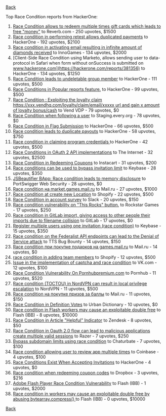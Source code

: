 [Back](../README.md)

Top Race Condition reports from HackerOne:

1. [Race Condition allows to redeem multiple times gift cards which leads to free "money"](https://hackerone.com/reports/759247) to Reverb.com - 250 upvotes, $1500
2. [Race condition in performing retest allows duplicated payments](https://hackerone.com/reports/429026) to HackerOne - 192 upvotes, $2100
3. [Race condition in activating email resulting in infinite amount of diamonds received](https://hackerone.com/reports/509629) to InnoGames - 134 upvotes, $2000
4. [Client-Side Race Condition using Marketo, allows sending user to data-protocol in Safari when form without onSuccess is submitted on www.hackerone.com](https://hackerone.com/reports/381356) to HackerOne - 134 upvotes, $1250
5. [Race Condition leads to undeletable group member](https://hackerone.com/reports/604534) to HackerOne - 111 upvotes, $500
6. [Race Conditions in Popular reports feature.](https://hackerone.com/reports/146845) to HackerOne - 99 upvotes, $500
7. [Race Condition : Exploiting the loyalty claim https://xxx.vendhq.com/loyalty/claim/email/xxxxx url and gain x amount of loyalty bonus/cash](https://hackerone.com/reports/331940) to Vend VDP - 79 upvotes, $0
8. [Race Condition when following a user](https://hackerone.com/reports/927384) to Staging.every.org - 78 upvotes, $0
9. [Race Condition in Flag Submission](https://hackerone.com/reports/454949) to HackerOne - 66 upvotes, $500
10. [Race condition leads to duplicate payouts](https://hackerone.com/reports/220445) to HackerOne - 58 upvotes, $750
11. [Race condition in claiming program credentials ](https://hackerone.com/reports/488985) to HackerOne - 42 upvotes, $500
12. [Race Conditions in OAuth 2 API implementations](https://hackerone.com/reports/55140) to The Internet - 32 upvotes, $2500
13. [Race Condition in Redeeming Coupons](https://hackerone.com/reports/157996) to Instacart - 31 upvotes, $200
14. [Race conditions can be used to bypass invitation limit](https://hackerone.com/reports/115007) to Keybase - 28 upvotes, $350
15. [JSBeautifier BApp: Race condition leads to memory disclosure](https://hackerone.com/reports/187134) to PortSwigger Web Security - 28 upvotes, $0
16. [Race condition на market.games.mail.ru](https://hackerone.com/reports/317557) to Mail.ru - 27 upvotes, $1000
17. [Race condition at create new Location](https://hackerone.com/reports/413759) to Shopify - 22 upvotes, $500
18. [Race Condition in account survey](https://hackerone.com/reports/165570) to Slack - 20 upvotes, $150
19. [Race condition vulnerability on "This Rocks" button.](https://hackerone.com/reports/474021) to Rockstar Games - 17 upvotes, $250
20. [Race condition in GitLab import, giving access to other people their imports due to filename collision](https://hackerone.com/reports/214028) to GitLab - 17 upvotes, $0
21. [Register multiple users using one invitation (race condition)](https://hackerone.com/reports/148609) to Keybase - 15 upvotes, $350
22. [Race condition on the Federalist API endpoints can lead to the Denial of Service attack](https://hackerone.com/reports/249319) to TTS Bug Bounty - 14 upvotes, $150
23. [Race condition при покупке подарков на games.mail.ru](https://hackerone.com/reports/685432) to Mail.ru - 14 upvotes, $0
24. [race condition in adding team members](https://hackerone.com/reports/176127) to Shopify - 12 upvotes, $500
25. [Issue in the implementation of captcha and race condition](https://hackerone.com/reports/67562) to VK.com - 12 upvotes, $100
26. [Race Condition Vulnerability On Pornhubpremium.com](https://hackerone.com/reports/183624) to Pornhub - 11 upvotes, $520
27. [Race condition (TOCTOU) in NordVPN can result in local privilege escalation](https://hackerone.com/reports/768110) to NordVPN - 11 upvotes, $500
28. [Race condition на покупке призов за баллы](https://hackerone.com/reports/700833) to Mail.ru - 11 upvotes, $150
29. [Race Condition in Definition Votes](https://hackerone.com/reports/152717) to Urban Dictionary - 10 upvotes, $0
30. [Race condition in Flash workers may cause an exploitabl​e double free](https://hackerone.com/reports/37240) to Flash (IBB) - 8 upvotes, $10000
31. [Race Condition in Article "Helpful" Indicator](https://hackerone.com/reports/109485) to Zendesk - 8 upvotes, $50
32. [Race Condition in Oauth 2.0 flow can lead to malicious applications create multiple valid sessions](https://hackerone.com/reports/699112) to Razer - 7 upvotes, $250
33. [Bypass subdomain limits using race condition](https://hackerone.com/reports/395351) to Chaturbate - 7 upvotes, $100
34. [Race condition allowing user to review app multiple times](https://hackerone.com/reports/106360) to Coinbase - 4 upvotes, $100
35. [Race Conditions Exist When Accepting Invitations](https://hackerone.com/reports/119354) to HackerOne - 4 upvotes, $0
36. [Race condition when redeeming coupon codes](https://hackerone.com/reports/59179) to Dropbox - 3 upvotes, $216
37. [Adobe Flash Player Race Condition Vulnerability](https://hackerone.com/reports/119657) to Flash (IBB) - 1 upvotes, $2000
38. [Race condition in workers may cause an exploitable double free by abusing bytearray.compress()  ](https://hackerone.com/reports/47227) to Flash (IBB) - 0 upvotes, $10000


[Back](../README.md)